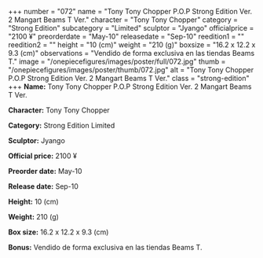 +++
number = "072"
name = "Tony Tony Chopper P.O.P Strong Edition Ver. 2 Mangart Beams T Ver."
character = "Tony Tony Chopper"
category = "Strong Edition"
subcategory = "Limited"
sculptor = "Jyango"
officialprice = "2100 ¥"
preorderdate = "May-10"
releasedate = "Sep-10"
reedition1 = ""
reedition2 = ""
height = "10 (cm)"
weight = "210 (g)"
boxsize = "16.2 x 12.2 x 9.3 (cm)"
observations = "Vendido de forma exclusiva en las tiendas Beams T."
image = "/onepiecefigures/images/poster/full/072.jpg"
thumb = "/onepiecefigures/images/poster/thumb/072.jpg"
alt = "Tony Tony Chopper P.O.P Strong Edition Ver. 2 Mangart Beams T Ver."
class = "strong-edition"
+++
**Name:** Tony Tony Chopper P.O.P Strong Edition Ver. 2 Mangart Beams T Ver.

**Character:** Tony Tony Chopper

**Category:** Strong Edition  Limited 

**Sculptor:** Jyango

**Official price:** 2100 ¥

**Preorder date:** May-10

**Release date:** Sep-10

**Height:** 10 (cm)

**Weight:** 210 (g)

**Box size:** 16.2 x 12.2 x 9.3 (cm)

**Bonus:** Vendido de forma exclusiva en las tiendas Beams T.